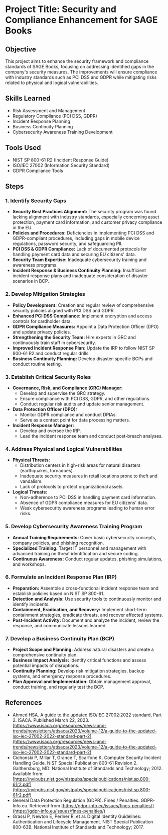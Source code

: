 # Project Title: Security and Compliance Enhancement for SAGE Books

## Objective
This project aims to enhance the security framework and compliance standards of SAGE Books, focusing on addressing identified gaps in the company's security measures. The improvements will ensure compliance with industry standards such as PCI DSS and GDPR while mitigating risks related to physical and logical vulnerabilities.

## Skills Learned
- Risk Assessment and Management
- Regulatory Compliance (PCI DSS, GDPR)
- Incident Response Planning
- Business Continuity Planning
- Cybersecurity Awareness Training Development

## Tools Used
- NIST SP 800-61 R2 (Incident Response Guide)
- ISO/IEC 27002 (Information Security Standard)
- GDPR Compliance Tools

## Steps

### 1. **Identify Security Gaps**
   - **Security Best Practices Alignment:** The security program was found lacking alignment with industry standards, especially concerning asset protection, payment card information, and customer privacy compliance in the EU.
   - **Policies and Procedures:** Deficiencies in implementing PCI DSS and GDPR-compliant procedures, including gaps in mobile device regulations, password security, and safeguarding PII.
   - **PCI DSS & GDPR Compliance:** Lack of documented protocols for handling payment card data and securing EU citizens' data.
   - **Security Team Expertise:** Inadequate cybersecurity training and awareness programs.
   - **Incident Response & Business Continuity Planning:** Insufficient incident response plans and inadequate consideration of disaster scenarios in BCP.

### 2. **Develop Mitigation Strategies**
   - **Policy Development:** Creation and regular review of comprehensive security policies aligned with PCI DSS and GDPR.
   - **Enhanced PCI DSS Compliance:** Implement encryption and access controls for cardholder data.
   - **GDPR Compliance Measures:** Appoint a Data Protection Officer (DPO) and update privacy policies.
   - **Strengthening the Security Team:** Hire experts in GRC and continuously train staff in cybersecurity.
   - **Improved Incident Response Plan:** Update the IRP to follow NIST SP 800-61 R2 and conduct regular drills.
   - **Business Continuity Planning:** Develop disaster-specific BCPs and conduct routine testing.

### 3. **Establish Critical Security Roles**
   - **Governance, Risk, and Compliance (GRC) Manager:**
     - Develop and supervise the GRC strategy.
     - Ensure compliance with PCI DSS, GDPR, and other regulations.
     - Conduct regular risk audits and update senior management.
   - **Data Protection Officer (DPO):**
     - Monitor GDPR compliance and conduct DPIAs.
     - Serve as a contact point for data processing matters.
   - **Incident Response Manager:**
     - Develop and oversee the IRP.
     - Lead the incident response team and conduct post-breach analyses.

### 4. **Address Physical and Logical Vulnerabilities**
   - **Physical Threats:**
     - Distribution centers in high-risk areas for natural disasters (earthquakes, tornadoes).
     - Inadequate security measures in retail locations prone to theft and vandalism.
     - Lack of protocols to protect organizational assets.
   - **Logical Threats:**
     - Non-adherence to PCI DSS in handling payment card information.
     - Absence of GDPR compliance measures for EU citizens' data.
     - Weak cybersecurity awareness programs leading to human error risks.

### 5. **Develop Cybersecurity Awareness Training Program**
   - **Annual Training Requirements:** Cover basic cybersecurity concepts, company policies, and phishing recognition.
   - **Specialized Training:** Target IT personnel and management with advanced training on threat identification and secure coding.
   - **Continuous Awareness:** Conduct regular updates, phishing simulations, and workshops.

### 6. **Formulate an Incident Response Plan (IRP)**
   - **Preparation:** Assemble a cross-functional incident response team and establish policies based on NIST SP 800-61.
   - **Detection and Analysis:** Use security tools to continuously monitor and identify incidents.
   - **Containment, Eradication, and Recovery:** Implement short-term containment strategies, eradicate threats, and recover affected systems.
   - **Post-Incident Activity:** Document and analyze the incident, review the response, and communicate lessons learned.

### 7. **Develop a Business Continuity Plan (BCP)**
   - **Project Scope and Planning:** Address natural disasters and create a comprehensive continuity plan.
   - **Business Impact Analysis:** Identify critical functions and assess potential impacts of disruptions.
   - **Continuity Planning:** Develop risk mitigation strategies, backup systems, and emergency response procedures.
   - **Plan Approval and Implementation:** Obtain management approval, conduct training, and regularly test the BCP.

## References
- Ahmed HSA. A guide to the updated ISO/IEC 27002:2022 standard, Part 2. ISACA. Published March 22, 2023. [https://www.isaca.org/resources/news-and-trends/newsletters/atisaca/2023/volume-12/a-guide-to-the-updated-iso-iec-27002-2022-standard-part-2](https://www.isaca.org/resources/news-and-trends/newsletters/atisaca/2023/volume-12/a-guide-to-the-updated-iso-iec-27002-2022-standard-part-2)
- Cichonski P, Millar T, Grance T, Scarfone K. Computer Security Incident Handling Guide. NIST Special Publication 800-61 Revision 2. Gaithersburg, MD: National Institute of Standards and Technology; 2012. Available from: [https://nvlpubs.nist.gov/nistpubs/specialpublications/nist.sp.800-61r2.pdf](https://nvlpubs.nist.gov/nistpubs/specialpublications/nist.sp.800-61r2.pdf)
- General Data Protection Regulation (GDPR). Fines / Penalties. GDPR-Info.eu. Retrieved from [https://gdpr-info.eu/issues/fines-penalties/](https://gdpr-info.eu/issues/fines-penalties/)
- Grassi P, Newton E, Perlner R, et al. Digital Identity Guidelines: Authentication and Lifecycle Management. NIST Special Publication 800-63B. National Institute of Standards and Technology; 2017.
